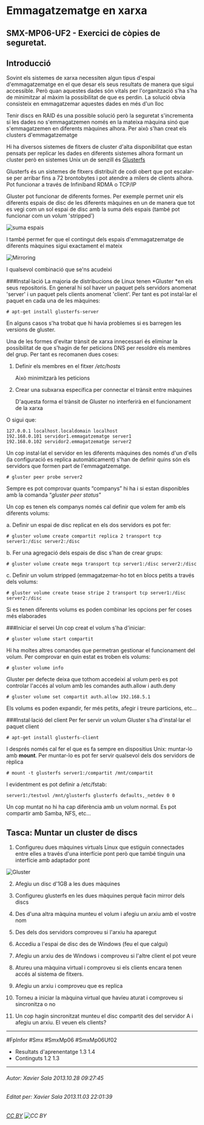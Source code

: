# Emmagatzematge en xarxa
## SMX-MP06-UF2 - Exercici de còpies de seguretat.
Introducció
--------------
Sovint els sistemes de xarxa necessiten algun tipus d'espai d'emmagatzematge en el que desar els seus resultats de manera que sigui accessible. Però quan aquestes dades són vitals per l'organització s'ha s'ha de minimitzar al màxim la possibilitat de que es perdin. La solució obvia consisteix en emmagatzemar aquestes dades en més d'un lloc

Tenir discs en RAID és una possible solució però la seguretat s'incrementa si les dades no s'emmagatzemen només en la mateixa màquina sinó que s'emmagatzemen en diferents màquines alhora. Per això s'han creat els clusters d'emmagatzematge

Hi ha diversos sistemes de fitxers de cluster d'alta disponibilitat que estan pensats per replicar les dades en diferents sistemes alhora formant un cluster però en sistemes Unix un de senzill és [Glusterfs](http://www.gluster.org) 

Glusterfs és un sistemes de fitxers distribuït de codi obert que pot escalar-se per arribar fins a 72 brontobytes i pot atendre a milers de clients alhora. Pot funcionar a través de Infiniband RDMA o TCP/IP

Gluster pot funcionar de diferents formes. Per exemple permet unir els diferents espais de disc de les diferents màquines en un de manera que tot es vegi com un sol espai de disc amb la suma dels espais (també pot funcionar com un volum 'stripped')

![suma espais](http://img593.imageshack.us/img593/7230/v7a9.png "fucionament gluster")


I també permet fer que el contingut dels espais d'emmagatzematge de diferents màquines sigui exactament el mateix

![Mirroring](http://img833.imageshack.us/img833/8411/igpj.png "fucionament gluster")

I qualsevol combinació que se'ns acudeixi

###Instal·lació
La majoria de distribucions de Linux tenen *Gluster *en els seus repositoris. En general hi sol haver un paquet pels servidors anomenat 'server' i un paquet pels clients anomenat 'client'. Per tant es pot instal·lar el paquet en cada una de les màquines:

    # apt-get install glusterfs-server

En alguns casos s'ha trobat que hi havia problemes si es barregen les versions de gluster. 

Una de les formes d'evitar trànsit de xarxa innecessari és eliminar la possibilitat de que s'hagin de fer peticions DNS per resoldre els membres del grup. Per tant es recomanen dues coses:

1. Definir els membres en el fitxer */etc/hosts*

    Això minimitzarà les peticions 

2. Crear una  subxarxa específica per connectar el trànsit entre màquines

    D'aquesta forma el trànsit de Gluster no interferirà en el funcionament de la xarxa

O sigui que: 

    127.0.0.1 localhost.localdomain localhost
    192.168.0.101 servidor1.emmagatzematge server1
    192.168.0.102 servidor2.emmagatzematge server2

Un cop instal·lat el servidor en les diferents màquines des només d'un d'ells (la configuració es replica automàticament) s'han de definir quins són els servidors que formen part de l'emmagatzematge. 

    # gluster peer probe server2

Sempre es pot comprovar quants “companys” hi ha i si estan disponibles amb la comanda “*gluster peer status*”

Un cop es tenen els companys només cal definir que volem fer amb els diferents volums: 

a. Definir un espai de disc replicat en els dos servidors es pot fer: 

    # gluster volume create compartit replica 2 transport tcp server1:/disc server2:/disc

b. Fer una agregació dels espais de disc s'han de crear grups: 

    # gluster volume create mega transport tcp server1:/disc server2:/disc

c. Definir un volum stripped (emmagatzemar-ho tot en blocs petits a través dels volums: 
 
    # gluster volume create tease stripe 2 transport tcp server1:/disc server2:/disc

Si es tenen diferents volums es poden combinar les opcions per fer coses més elaborades

###Iniciar el servei
Un cop creat el volum s'ha d'iniciar: 

    # gluster volume start compartit 

Hi ha moltes altres comandes que permetran gestionar el funcionament del volum. Per comprovar en quin estat es troben els volums:

    # gluster volume info

Gluster per defecte deixa que tothom accedeixi al volum però es pot controlar l'accés al volum amb les comandes auth.allow i auth.deny

    # gluster volume set compartit auth.allow 192.168.5.1

Els volums es poden expandir, fer més petits, afegir i treure particions, etc... 

###Instal·lació del client
Per fer servir un volum Gluster s'ha d'instal·lar el paquet client

    # apt-get install glusterfs-client

I després només cal fer el que es fa sempre en dispositius Unix: muntar-lo amb **mount**. Per muntar-lo es pot fer servir qualsevol dels dos servidors de rèplica

    # mount -t glusterfs server1:/compartit /mnt/compartit

I evidentment es pot definir a /etc/fstab:

    server1:/testvol /mnt/glusterfs glusterfs defaults,_netdev 0 0

Un cop muntat no hi ha cap diferència amb un volum normal. Es pot compartir amb Samba, NFS, etc...

Tasca: Muntar un cluster de discs
------------------------------------

1. Configureu dues màquines virtuals Linux que estiguin connectades entre elles a través d'una interfície pont però que també tinguin una interfície amb adaptador pont

![Gluster](http://img12.imageshack.us/img12/3033/lxg5.png "GLuster en acció")

2. Afegiu un disc d'1GB a les dues màquines

3. Configureu glusterfs en les dues màquines perquè facin mirror dels discs

4. Des d'una altra màquina munteu el volum i afegiu un arxiu amb el vostre nom

5. Des dels dos servidors comproveu si l'arxiu ha aparegut

6. Accediu a l'espai de disc des de Windows (feu el que calgui)

7. Afegiu un arxiu des de Windows i comproveu si l'altre client el pot veure

8. Atureu una màquina virtual i comproveu si els clients encara tenen accés al sistema de fitxers. 

9. Afegiu un arxiu i comproveu que es replica

10. Torneu a iniciar la màquina virtual que havíeu aturat  i comproveu si sincronitza o no

11. Un cop hagin sincronitzat munteu el disc compartit des del servidor A i afegiu un arxiu. El veuen els clients?

---

#FpInfor #Smx #SmxMp06 #SmxMp06Uf02

* Resultats d'aprenentatge 1.3 1.4
* Continguts 1.2 1.3
---

###### Autor: Xavier Sala 2013.10.28 09:27:45
###### Editat per: Xavier Sala 2013.11.03 22:01:39
###### [CC BY](https://creativecommons.org/licenses/by/4.0/) ![CC BY](https://licensebuttons.net/l/by/3.0/80x15.png)

